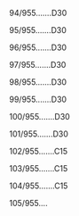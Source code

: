 94/955.......D30 


95/955.......D30 


96/955.......D30 


97/955.......D30 


98/955.......D30 


99/955.......D30 


100/955.......D30 


101/955.......D30 


102/955.......C15 


103/955.......C15 


104/955.......C15 


105/955.... 


